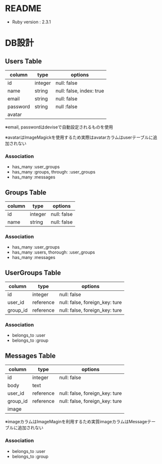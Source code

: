 # README

- Ruby version : 2.3.1

# DB設計

## Users Table

|column|type|options|
|------|----|-------|
|id|integer|null: false|
|name|string|null: false, index: true|
|email|string|null: false|
|password|string|null :false|
|avatar|||

※email, passwordはdeviseで自動設定されるものを使用

※avatarはImageMagickを使用するため実際はavatarカラムはuserテーブルに追加されない

### Association

- has_many :user_groups
- has_many :groups, through: :user_groups
- has_many :messages



## Groups Table

|column|type|options|
|------|----|-------|
|id|integer|null: false|
|name|string|null: false|

### Association

- has_many :user_groups
- has_many :users, thorough: :user_groups
- has_many :messages



## UserGroups Table

|column|type|options|
|------|----|-------|
|id|integer|null: false|
|user_id|reference|null: false, foreign_key: ture|
|group_id|reference|null: false, foreign_key: ture|

### Association

- belongs_to :user
- belongs_to :group



## Messages Table

|column|type|options|
|------|----|-------|
|id|integer|null: false|
|body|text|
|user_id|reference|null: false, foreign_key: ture|
|group_id|reference|null: false, foreign_key: ture|
|image|||

※imageカラムはImageMaginを利用するため実質imageカラムはMessageテーブルに追加されない

### Association

- belongs_to :user
- belongs_to :group

